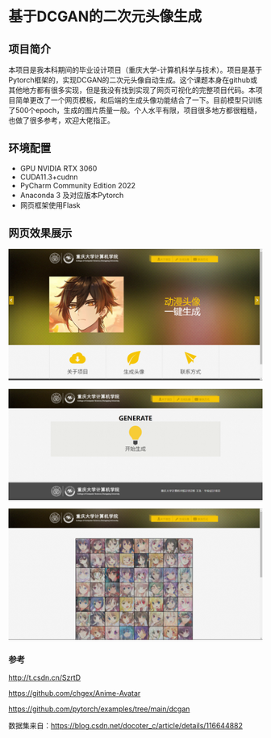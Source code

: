 # 基于DCGAN的二次元头像生成

## 项目简介

本项目是我本科期间的毕业设计项目（重庆大学-计算机科学与技术）。项目是基于Pytorch框架的，实现DCGAN的二次元头像自动生成。这个课题本身在github或其他地方都有很多实现，但是我没有找到实现了网页可视化的完整项目代码。本项目简单更改了一个网页模板，和后端的生成头像功能结合了一下。目前模型只训练了500个epoch，生成的图片质量一般。个人水平有限，项目很多地方都很粗糙，也做了很多参考，欢迎大佬指正。

## 环境配置

- GPU NVIDIA RTX 3060
- CUDA11.3+cudnn
- PyCharm Community Edition 2022
- Anaconda 3 及对应版本Pytorch
- 网页框架使用Flask

## 网页效果展示

![](./.md/web-1.png)

![web-2](./.md/web-2.png)

![web-3](./.md/web-3.png)

### 参考

http://t.csdn.cn/SzrtD

https://github.com/chgex/Anime-Avatar

https://github.com/pytorch/examples/tree/main/dcgan

数据集来自：https://blog.csdn.net/docoter_c/article/details/116644882
